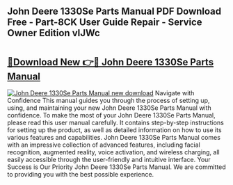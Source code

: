 ## John Deere 1330Se Parts Manual PDF Download Free - Part-8CK User Guide Repair - Service Owner Edition vIJWc

# <h2><a href="http://bc9239.oget.top/?id=John+Deere+1330Se+Parts+Manual">🔗Download New 👉🔴 John Deere 1330Se Parts Manual</a></h2>

[![John Deere 1330Se Parts Manual new download](https://i.imgur.com/5g1atiW.png)](http://bc9239.oget.top/?id=John+Deere+1330Se+Parts+Manual)
Navigate with Confidence This manual guides you through the process of setting up, using, and maintaining your new John Deere 1330Se Parts Manual with confidence. To make the most of your John Deere 1330Se Parts Manual, please read this user manual carefully. It contains step-by-step instructions for setting up the product, as well as detailed information on how to use its various features and capabilities. John Deere 1330Se Parts Manual comes with an impressive collection of advanced features, including facial recognition, augmented reality, voice activation, and wireless charging, all easily accessible through the user-friendly and intuitive interface. Your Success is Our Priority John Deere 1330Se Parts Manual. We are committed to providing you with the best possible experience.
